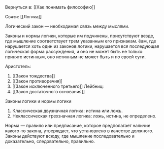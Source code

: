Вернуться в: [[Как понимать философию]]

Связи: [[Логика]]

Логический закон — необходимая связь между мыслями.

Законы и нормы логики, которые им подчинены, присутствуют везде, где мышление соответствует трем указанным его признакам. ȅам, где нарушается хоть один из законов логики, нарушается вся последующая логическая форма рассуждения, и оно не может быть не только принято истинным, оно истинным не может быть и по своей сути.

Аристотель:
1. [[Закон тождества]]
2. [[Закон противоречия]]
3. [[Закон исключенного третьего]] 
Лейбниц: 
4. [[Закон достаточного основания]]

Законы логики и нормы логики
1. Классическая двузначная логика: истина или ложь. 
2. Неклассическая трехзначная логика: ложь, истина, не определено.

Норма — правило или предписание, которое предполагает наличие какого-то закона, утверждает, что установлено в качестве должного.
Законы действуют всюду, где мышление последовательно и доказательно, следовательно, правильно.
